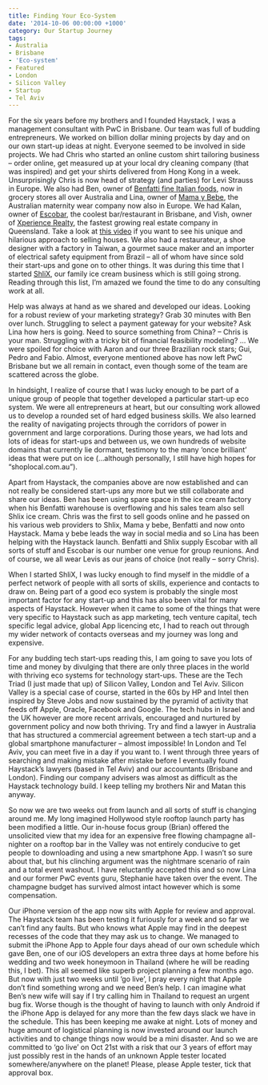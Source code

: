 ```yaml
---
title: Finding Your Eco-System
date: '2014-10-06 00:00:00 +1000'
category: Our Startup Journey
tags:
- Australia
- Brisbane
- 'Eco-system'
- Featured
- London
- Silicon Valley
- Startup
- Tel Aviv
---
```


For the six years before my brothers and I founded Haystack, I was a management consultant with PwC in Brisbane. Our team was full of budding entrepreneurs. We worked on billion dollar mining projects by day and on our own start-up ideas at night. Everyone seemed to be involved in side projects. We had Chris who started an online custom shirt tailoring business – order online, get measured up at your local dry cleaning company (that was inspired) and get your shirts delivered from Hong Kong in a week. Unsurprisingly Chris is now head of strategy (and parties) for Levi Strauss in Europe. We also had Ben, owner of [Benfatti fine Italian foods](http://benfatti.com.au/), now in grocery stores all over Australia and Lina, owner of [Mama y Bebe](http://mamaybebe.com.au/), the Australian maternity wear company now also in Europe. We had Kalan, owner of [Escobar](https://www.facebook.com/escobarkitchen), the coolest bar/restaurant in Brisbane, and Vish, owner of [Xperience Realty](http://www.xperiencerealty.com.au/), the fastest growing real estate company in Queensland. Take a look at [this video](https://www.youtube.com/watch?v=Vqk948UByDs&list=UUDf6-MYVtK6Js9TxucEz05w) if you want to see his unique and hilarious approach to selling houses. We also had a restaurateur, a shoe designer with a factory in Taiwan, a gourmet sauce maker and an importer of electrical safety equipment from Brazil – all of whom have since sold their start-ups and gone on to other things. It was during this time that I started [ShliX](http://shlix.com.au/), our family ice cream business which is still going strong. Reading through this list, I’m amazed we found the time to do any consulting work at all.

Help was always at hand as we shared and developed our ideas. Looking for a robust review of your marketing strategy? Grab 30 minutes with Ben over lunch. Struggling to select a payment gateway for your website? Ask Lina how hers is going. Need to source something from China? – Chris is your man. Struggling with a tricky bit of financial feasibility modeling? … We were spoiled for choice with Aaron and our three Brazilian rock stars; Gui, Pedro and Fabio. Almost, everyone mentioned above has now left PwC Brisbane but we all remain in contact, even though some of the team are scattered across the globe.

In hindsight, I realize of course that I was lucky enough to be part of a unique group of people that together developed a particular start-up eco system. We were all entrepreneurs at heart, but our consulting work allowed us to develop a rounded set of hard edged business skills. We also learned the reality of navigating projects through the corridors of power in government and large corporations. During those years, we had lots and lots of ideas for start-ups and between us, we own hundreds of website domains that currently lie dormant, testimony to the many ‘once brilliant’ ideas that were put on ice (…although personally, I still have high hopes for “shoplocal.com.au”).

Apart from Haystack, the companies above are now established and can not really be considered start-ups any more but we still collaborate and share our ideas. Ben has been using spare space in the ice cream factory when his Benfatti warehouse is overflowing and his sales team also sell Shlix ice cream. Chris was the first to sell goods online and he passed on his various web providers to Shlix, Mama y bebe, Benfatti and now onto Haystack. Mama y bebe leads the way in social media and so Lina has been helping with the Haystack launch. Benfatti and Shlix supply Escobar with all sorts of stuff and Escobar is our number one venue for group reunions. And of course, we all wear Levis as our jeans of choice (not really – sorry Chris).

When I started ShliX, I was lucky enough to find myself in the middle of a perfect network of people with all sorts of skills, experience and contacts to draw on. Being part of a good eco system is probably the single most important factor for any start-up and this has also been vital for many aspects of Haystack. However when it came to some of the things that were very specific to Haystack such as app marketing, tech venture capital, tech specific legal advice, global App licencing etc, I had to reach out through my wider network of contacts overseas and my journey was long and expensive.

For any budding tech start-ups reading this, I am going to save you lots of time and money by divulging that there are only three places in the world with thriving eco systems for technology start-ups. These are the Tech Triad (I just made that up) of Silicon Valley, London and Tel Aviv. Silicon Valley is a special case of course, started in the 60s by HP and Intel then inspired by Steve Jobs and now sustained by the pyramid of activity that feeds off Apple, Oracle, Facebook and Google. The tech hubs in Israel and the UK however are more recent arrivals, encouraged and nurtured by government policy and now both thriving. Try and find a lawyer in Australia that has structured a commercial agreement between a tech start-up and a global smartphone manufacturer – almost impossible! In London and Tel Aviv, you can meet five in a day if you want to. I went through three years of searching and making mistake after mistake before I eventually found Haystack’s lawyers (based in Tel Aviv) and our accountants (Brisbane and London). Finding our company advisers was almost as difficult as the Haystack technology build. I keep telling my brothers Nir and Matan this anyway.

So now we are two weeks out from launch and all sorts of stuff is changing around me. My long imagined Hollywood style rooftop launch party has been modified a little. Our in-house focus group (Brian) offered the unsolicited view that my idea for an expensive free flowing champagne all-nighter on a rooftop bar in the Valley was not entirely conducive to get people to downloading and using a new smartphone App. I wasn’t so sure about that, but his clinching argument was the nightmare scenario of rain and a total event washout. I have reluctantly accepted this and so now Lina and our former PwC events guru, Stephanie have taken over the event. The champagne budget has survived almost intact however which is some compensation.

Our iPhone version of the app now sits with Apple for review and approval. The Haystack team has been testing it furiously for a week and so far we can’t find any faults. But who knows what Apple may find in the deepest recesses of the code that they may ask us to change. We managed to submit the iPhone App to Apple four days ahead of our own schedule which gave Ben, one of our iOS developers an extra three days at home before his wedding and two week honeymoon in Thailand (where he will be reading this, I bet). This all seemed like superb project planning a few months ago. But now with just two weeks until ‘go live’, I pray every night that Apple don’t find something wrong and we need Ben’s help. I can imagine what Ben’s new wife will say if I try calling him in Thailand to request an urgent bug fix. Worse though is the thought of having to launch with only Android if the iPhone App is delayed for any more than the few days slack we have in the schedule. This has been keeping me awake at night. Lots of money and huge amount of logistical planning is now invested around our launch activities and to change things now would be a mini disaster. And so we are committed to ‘go live’ on Oct 21st with a risk that our 3 years of effort may just possibly rest in the hands of an unknown Apple tester located somewhere/anywhere on the planet! Please, please Apple tester, tick that approval box.